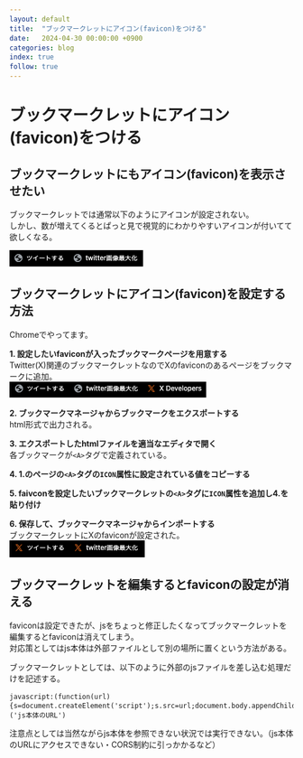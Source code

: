 ```yaml
---
layout: default
title:  "ブックマークレットにアイコン(favicon)をつける"
date:   2024-04-30 00:00:00 +0900
categories: blog
index: true
follow: true
---
```


# ブックマークレットにアイコン(favicon)をつける

## ブックマークレットにもアイコン(favicon)を表示させたい

ブックマークレットでは通常以下のようにアイコンが設定されない。  
しかし、数が増えてくるとぱっと見で視覚的にわかりやすいアイコンが付いてて欲しくなる。  

<img src="./img/bookmarklet1.png">

## ブックマークレットにアイコン(favicon)を設定する方法

Chromeでやってます。

**1. 設定したいfaviconが入ったブックマークページを用意する**  
Twitter(X)関連のブックマークレットなのでXのfaviconのあるページをブックマークに追加。  
<img src="./img/bookmarklet2.png">

**2. ブックマークマネージャからブックマークをエクスポートする**  
html形式で出力される。

**3. エクスポートしたhtmlファイルを適当なエディタで開く**  
各ブックマークが`<A>`タグで定義されている。

**4. 1.のページの`<A>`タグの`ICON`属性に設定されている値をコピーする**  

**5. faivconを設定したいブックマークレットの`<A>`タグに`ICON`属性を追加し4.を貼り付け**  

**6. 保存して、ブックマークマネージャからインポートする**  
ブックマークレットにXのfaviconが設定された。  
<img src="./img/bookmarklet3.png">


## ブックマークレットを編集するとfaviconの設定が消える

faviconは設定できたが、jsをちょっと修正したくなってブックマークレットを編集するとfaviconは消えてしまう。  
対応策としてはjs本体は外部ファイルとして別の場所に置くという方法がある。  

ブックマークレットとしては、以下のように外部のjsファイルを差し込む処理だけを記述する。

```
javascript:(function(url){s=document.createElement('script');s.src=url;document.body.appendChild(s);})('js本体のURL')
```

注意点としては当然ながらjs本体を参照できない状況では実行できない。（js本体のURLにアクセスできない・CORS制約に引っかかるなど）